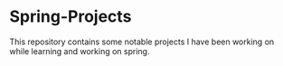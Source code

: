 # Spring-Projects
This repository contains some notable projects I have been working on while learning and working on spring.
